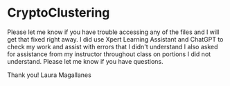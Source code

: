 # CryptoClustering
Please let me know if you have trouble accessing any of the files and I will get that fixed right away. I did use Xpert Learning Assistant and ChatGPT to check my work and assist with errors that I didn't understand I also asked for assistance from my instructor throughout class on portions I did not understand. Please let me know if you have questions.

Thank you! Laura Magallanes
